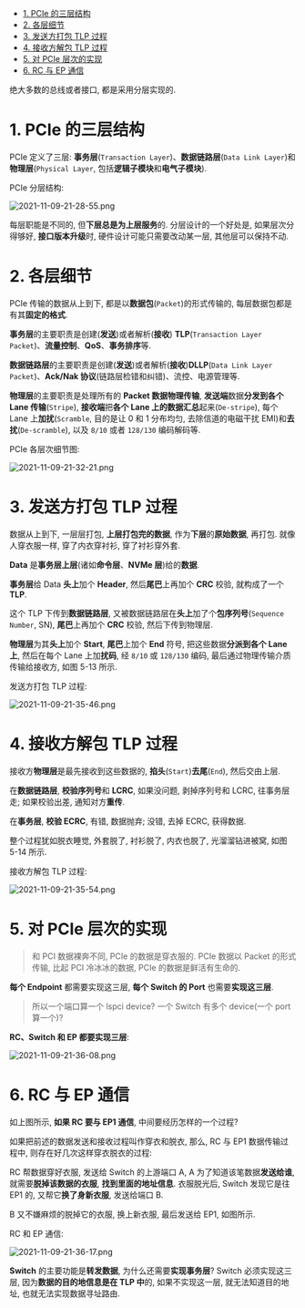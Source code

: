 
<!-- @import "[TOC]" {cmd="toc" depthFrom=1 depthTo=6 orderedList=false} -->

<!-- code_chunk_output -->

- [1. PCIe 的三层结构](#1-pcie-的三层结构)
- [2. 各层细节](#2-各层细节)
- [3. 发送方打包 TLP 过程](#3-发送方打包-tlp-过程)
- [4. 接收方解包 TLP 过程](#4-接收方解包-tlp-过程)
- [5. 对 PCIe 层次的实现](#5-对-pcie-层次的实现)
- [6. RC 与 EP 通信](#6-rc-与-ep-通信)

<!-- /code_chunk_output -->

绝大多数的总线或者接口, 都是采用分层实现的.

# 1. PCIe 的三层结构

PCIe 定义了三层: **事务层**(`Transaction Layer`)、**数据链路层**(`Data Link Layer`)和**物理层**(`Physical Layer`, 包括**逻辑子模块**和**电气子模块**).

PCIe 分层结构:

![2021-11-09-21-28-55.png](./images/2021-11-09-21-28-55.png)

每层职能是不同的, 但**下层总是为上层服务**的. 分层设计的一个好处是, 如果层次分得够好, **接口版本升级**时, 硬件设计可能只需要改动某一层, 其他层可以保持不动.

# 2. 各层细节

PCIe 传输的数据从上到下, 都是以**数据包**(`Packet`)的形式传输的, 每层数据包都是有其**固定的格式**.

**事务层**的主要职责是创建(**发送**)或者解析(**接收**) **TLP**(`Transaction Layer Packet`)、**流量控制**、**QoS**、**事务排序**等.

**数据链路层**的主要职责是创建(**发送**)或者解析(**接收**)**DLLP**(`Data Link Layer Packet`)、**Ack/Nak 协议**(链路层检错和纠错)、流控、电源管理等.

**物理层**的主要职责是处理所有的 **Packet 数据物理传输**, **发送端**数据**分发到各个 Lane 传输**(`Stripe`), **接收端**把**各个 Lane 上的数据汇总**起来(`De-stripe`), 每个 Lane 上**加扰**(`Scramble`, 目的是让 0 和 1 分布均匀, 去除信道的电磁干扰 EMI)和**去扰**(`De-scramble`), 以及 `8/10` 或者 `128/130` 编码解码等.

PCIe 各层次细节图:

![2021-11-09-21-32-21.png](./images/2021-11-09-21-32-21.png)

# 3. 发送方打包 TLP 过程

数据从上到下, 一层层打包, **上层打包完的数据**, 作为**下层**的**原始数据**, 再打包. 就像人穿衣服一样, 穿了内衣穿衬衫, 穿了衬衫穿外套.

**Data** 是**事务层上层**(诸如**命令层**、**NVMe 层**)给的**数据**.

**事务层**给 Data **头上**加个 **Header**, 然后**尾巴**上再加个 **CRC** 校验, 就构成了一个 **TLP**.

这个 TLP 下传到**数据链路层**, 又被数据链路层在**头上**加了个**包序列号**(`Sequence Number`, SN), **尾巴**上再加个 **CRC** 校验, 然后下传到物理层.

**物理层**为其**头上**加个 **Start**, **尾巴**上加个 **End** 符号, 把这些数据**分派到各个 Lane 上**, 然后在每个 Lane 上加**扰码**, 经 `8/10` 或 `128/130` 编码, 最后通过物理传输介质传输给接收方, 如图 5-13 所示.

发送方打包 TLP 过程:

![2021-11-09-21-35-46.png](./images/2021-11-09-21-35-46.png)

# 4. 接收方解包 TLP 过程

接收方**物理层**是最先接收到这些数据的, **掐头**(`Start`)**去尾**(`End`), 然后交由上层.

在**数据链路层**, **校验序列号**和 **LCRC**, 如果没问题, 剥掉序列号和 LCRC, 往事务层走; 如果校验出差, 通知对方**重传**.

在**事务层**, **校验 ECRC**, 有错, 数据抛弃; 没错, 去掉 ECRC, 获得数据.

整个过程犹如脱衣睡觉, 外套脱了, 衬衫脱了, 内衣也脱了, 光溜溜钻进被窝, 如图 5-14 所示.

接收方解包 TLP 过程:

![2021-11-09-21-35-54.png](./images/2021-11-09-21-35-54.png)

# 5. 对 PCIe 层次的实现

> 和 PCI 数据裸奔不同, PCIe 的数据是穿衣服的. PCIe 数据以 Packet 的形式传输, 比起 PCI 冷冰冰的数据, PCIe 的数据是鲜活有生命的.

**每个 Endpoint** 都需要实现这三层, **每个 Switch 的 Port** 也需要**实现这三层**.

> 所以一个端口算一个 lspci device? 一个 Switch 有多个 device(一个 port 算一个)?

**RC、Switch 和 EP 都要实现三层**:

![2021-11-09-21-36-08.png](./images/2021-11-09-21-36-08.png)

# 6. RC 与 EP 通信

如上图所示, **如果 RC 要与 EP1 通信**, 中间要经历怎样的一个过程?

如果把前述的数据发送和接收过程叫作穿衣和脱衣, 那么, RC 与 EP1 数据传输过程中, 则存在好几次这样穿衣脱衣的过程:

RC 帮数据穿好衣服, 发送给 Switch 的上游端口 A, A 为了知道该笔数据**发送给谁**, 就需要**脱掉该数据的衣服**, **找到里面的地址信息**. 衣服脱光后, Switch 发现它是往 EP1 的, 又帮它**换了身新衣服**, 发送给端口 B.

B 又不嫌麻烦的脱掉它的衣服, 换上新衣服, 最后发送给 EP1, 如图所示.

RC 和 EP 通信:

![2021-11-09-21-36-17.png](./images/2021-11-09-21-36-17.png)

**Switch** 的主要功能是**转发数据**, 为什么还需要**实现事务层**? Switch 必须实现这三层, 因为**数据的目的地信息是在 TLP 中**的, 如果不实现这一层, 就无法知道目的地址, 也就无法实现数据寻址路由.